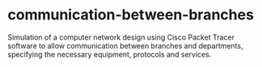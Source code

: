# communication-between-branches
Simulation of a computer network design using Cisco Packet Tracer software to allow communication between branches and departments, specifying the necessary equipment, protocols and services.
